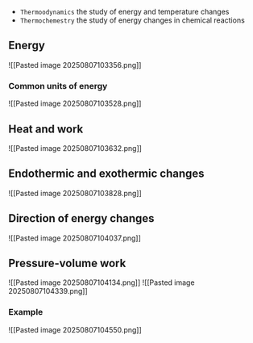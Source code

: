 * `Thermoodynamics` the study of energy and temperature changes
* `Thermochemestry` the study of energy changes in chemical reactions

## Energy
![[Pasted image 20250807103356.png]]

### Common units of energy
![[Pasted image 20250807103528.png]]

## Heat and work
![[Pasted image 20250807103632.png]]

## Endothermic and exothermic changes
![[Pasted image 20250807103828.png]]

## Direction of energy changes
![[Pasted image 20250807104037.png]]

## Pressure-volume work
![[Pasted image 20250807104134.png]]
![[Pasted image 20250807104339.png]]
### Example
![[Pasted image 20250807104550.png]]
